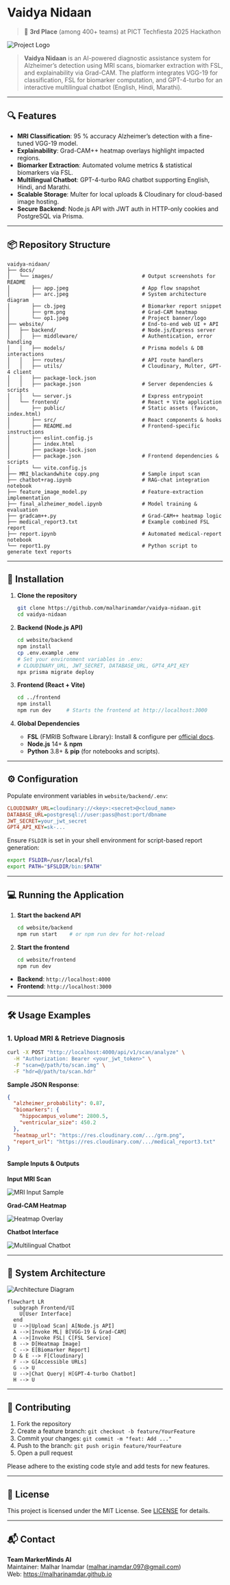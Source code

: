 # Vaidya Nidaan
> 🏅 **3rd Place** (among 400+ teams) at PICT Techfiesta 2025 Hackathon

![Project Logo](docs/images/op1.jpeg)

> **Vaidya Nidaan** is an AI-powered diagnostic assistance system for Alzheimer’s detection using MRI scans, biomarker extraction with FSL, and explainability via Grad-CAM. The platform integrates VGG-19 for classification, FSL for biomarker computation, and GPT-4-turbo for an interactive multilingual chatbot (English, Hindi, Marathi).

---

## 🔍 Features

- **MRI Classification**: 95 % accuracy Alzheimer’s detection with a fine-tuned VGG-19 model.
- **Explainability**: Grad-CAM++ heatmap overlays highlight impacted regions.
- **Biomarker Extraction**: Automated volume metrics & statistical biomarkers via FSL.
- **Multilingual Chatbot**: GPT-4-turbo RAG chatbot supporting English, Hindi, and Marathi.
- **Scalable Storage**: Multer for local uploads & Cloudinary for cloud-based image hosting.
- **Secure Backend**: Node.js API with JWT auth in HTTP-only cookies and PostgreSQL via Prisma.

---

## 📦 Repository Structure

```text
vaidya-nidaan/
├── docs/
│   └── images/                             # Output screenshots for README
│       ├── app.jpeg                        # App flow snapshot
│       ├── arc.jpeg                        # System architecture diagram
│       ├── cb.jpeg                         # Biomarker report snippet
│       ├── grm.png                         # Grad-CAM heatmap
│       └── op1.jpeg                        # Project banner/logo
├── website/                                # End-to-end web UI + API
│   ├── backend/                            # Node.js/Express server
│   │   ├── middleware/                     # Authentication, error handling
│   │   ├── models/                         # Prisma models & DB interactions
│   │   ├── routes/                         # API route handlers
│   │   ├── utils/                          # Cloudinary, Multer, GPT-4 client
│   │   ├── package-lock.json
│   │   ├── package.json                    # Server dependencies & scripts
│   │   └── server.js                       # Express entrypoint
│   └── frontend/                           # React + Vite application
│       ├── public/                         # Static assets (favicon, index.html)
│       ├── src/                            # React components & hooks
│       ├── README.md                       # Frontend-specific instructions
│       ├── eslint.config.js
│       ├── index.html
│       ├── package-lock.json
│       ├── package.json                    # Frontend dependencies & scripts
│       └── vite.config.js
├── MRI_blackandwhite copy.png              # Sample input scan
├── chatbot+rag.ipynb                       # RAG‑chat integration notebook
├── feature_image_model.py                  # Feature‑extraction implementation
├── final_alzheimer_model.ipynb             # Model training & evaluation
├── gradcam++.py                            # Grad‑CAM++ heatmap logic
├── medical_report3.txt                     # Example combined FSL report
├── report.ipynb                            # Automated medical‑report notebook
└── report1.py                              # Python script to generate text reports
```  

---

## 🚀 Installation

1. **Clone the repository**

   ```bash
   git clone https://github.com/malharinamdar/vaidya-nidaan.git
   cd vaidya-nidaan
   ```

2. **Backend (Node.js API)**

   ```bash
   cd website/backend
   npm install
   cp .env.example .env
   # Set your environment variables in .env:
   # CLOUDINARY_URL, JWT_SECRET, DATABASE_URL, GPT4_API_KEY
   npx prisma migrate deploy
   ```

3. **Frontend (React + Vite)**

   ```bash
   cd ../frontend
   npm install
   npm run dev     # Starts the frontend at http://localhost:3000
   ```

4. **Global Dependencies**

   - **FSL** (FMRIB Software Library): Install & configure per [official docs](https://fsl.fmrib.ox.ac.uk/fsl/fslwiki/FslInstallation).
   - **Node.js** 14+ & **npm**
   - **Python** 3.8+ & **pip** (for notebooks and scripts).

---

## ⚙️ Configuration

Populate environment variables in `website/backend/.env`:

```ini
CLOUDINARY_URL=cloudinary://<key>:<secret>@<cloud_name>
DATABASE_URL=postgresql://user:pass@host:port/dbname
JWT_SECRET=your_jwt_secret
GPT4_API_KEY=sk-...
```

Ensure `FSLDIR` is set in your shell environment for script-based report generation:

```bash
export FSLDIR=/usr/local/fsl
export PATH="$FSLDIR/bin:$PATH"
```

---

## 💻 Running the Application

1. **Start the backend API**

   ```bash
   cd website/backend
   npm run start    # or npm run dev for hot-reload
   ```

2. **Start the frontend**

   ```bash
   cd website/frontend
   npm run dev
   ```

- **Backend**: `http://localhost:4000`  
- **Frontend**: `http://localhost:3000`

---

## 🛠️ Usage Examples

### 1. Upload MRI & Retrieve Diagnosis

```bash
curl -X POST "http://localhost:4000/api/v1/scan/analyze" \
  -H "Authorization: Bearer <your_jwt_token>" \
  -F "scan=@/path/to/scan.img" \
  -F "hdr=@/path/to/scan.hdr"
```

**Sample JSON Response**:
```json
{
  "alzheimer_probability": 0.87,
  "biomarkers": {
    "hippocampus_volume": 2800.5,
    "ventricular_size": 450.2
  },
  "heatmap_url": "https://res.cloudinary.com/.../grm.png",
  "report_url": "https://res.cloudinary.com/.../medical_report3.txt"
}
```

#### Sample Inputs & Outputs

**Input MRI Scan**

![MRI Input Sample](MRI_blackandwhite%20copy.png)

**Grad-CAM Heatmap**

![Heatmap Overlay](docs/images/grm.png)

**Chatbot Interface**

![Multilingual Chatbot](docs/images/cb.jpeg)

---

## 🔧 System Architecture

![Architecture Diagram](docs/images/arc.jpeg)
```mermaid
flowchart LR
  subgraph Frontend/UI
    U[User Interface]
  end
  U -->|Upload Scan| A[Node.js API]
  A -->|Invoke ML| B[VGG-19 & Grad-CAM]
  A -->|Invoke FSL| C[FSL Service]
  B --> D[Heatmap Image]
  C --> E[Biomarker Report]
  D & E --> F[Cloudinary]
  F --> G[Accessible URLs]
  G --> U
  U -->|Chat Query| H[GPT-4-turbo Chatbot]
  H --> U
```  

---

## 🤝 Contributing

1. Fork the repository  
2. Create a feature branch: `git checkout -b feature/YourFeature`  
3. Commit your changes: `git commit -m "feat: Add ..."`  
4. Push to the branch: `git push origin feature/YourFeature`  
5. Open a pull request

Please adhere to the existing code style and add tests for new features.

---

## 📄 License

This project is licensed under the MIT License. See [LICENSE](LICENSE) for details.

---

## 📬 Contact

**Team MarkerMinds AI**   
Maintainer: Malhar Inamdar (<malhar.inamdar.097@gmail.com>)  
Web: https://malharinamdar.github.io
